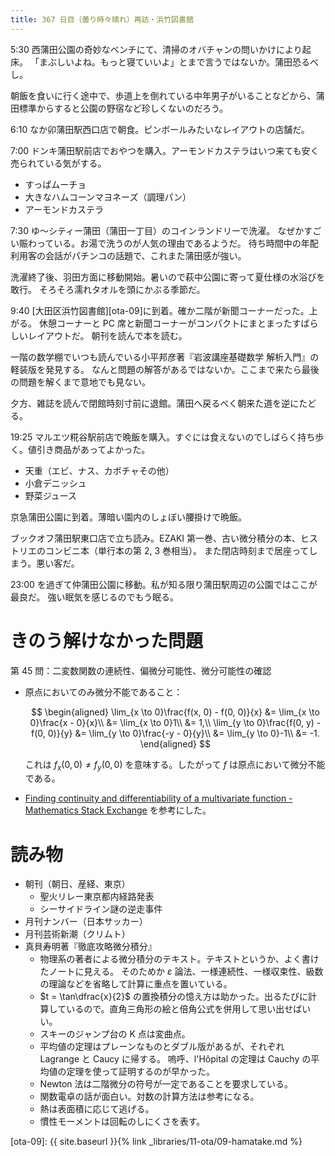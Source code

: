 ```yaml
---
title: 367 日目（曇り時々晴れ）再訪・浜竹図書館
---
```


5:30 西蒲田公園の奇妙なベンチにて、清掃のオバチャンの問いかけにより起床。
「まぶしいよね。もっと寝ていいよ」とまで言うではないか。蒲田恐るべし。

朝飯を食いに行く途中で、歩道上を倒れている中年男子がいることなどから、蒲田標準からすると公園の野宿など珍しくないのだろう。

6:10 なか卯蒲田駅西口店で朝食。ピンボールみたいなレイアウトの店舗だ。

7:00 ドンキ蒲田駅前店でおやつを購入。アーモンドカステラはいつ来ても安く売られている気がする。
* すっぱムーチョ
* 大きなハムコーンマヨネーズ（調理パン）
* アーモンドカステラ

7:30 ゆ～シティー蒲田（蒲田一丁目）のコインランドリーで洗濯。
なぜかすごい賑わっている。お湯で洗うのが人気の理由であるようだ。
待ち時間中の年配利用客の会話がパチンコの話題で、これまた蒲田感が強い。

洗濯終了後、羽田方面に移動開始。暑いので萩中公園に寄って夏仕様の水浴びを敢行。
そろそろ濡れタオルを頭にかぶる季節だ。

9:40 [大田区浜竹図書館][ota-09]に到着。確か二階が新聞コーナーだった。上がる。
休憩コーナーと PC 席と新聞コーナーがコンパクトにまとまったすばらしいレイアウトだ。
朝刊を読んで本を読む。

一階の数学棚でいつも読んでいる小平邦彦著『岩波講座基礎数学 解析入門』の軽装版を発見する。
なんと問題の解答があるではないか。ここまで来たら最後の問題を解くまで意地でも見ない。

夕方、雑誌を読んで閉館時刻寸前に退館。蒲田へ戻るべく朝来た道を逆にたどる。

19:25 マルエツ糀谷駅前店で晩飯を購入。すぐには食えないのでしばらく持ち歩く。値引き商品があってよかった。
* 天重（エビ、ナス、カボチャその他）
* 小倉デニッシュ
* 野菜ジュース

京急蒲田公園に到着。薄暗い園内のしょぼい腰掛けで晩飯。

ブックオフ蒲田駅東口店で立ち読み。EZAKI 第一巻、古い微分積分の本、ヒストリエのコンビニ本（単行本の第 2, 3 巻相当）。
また閉店時刻まで居座ってしまう。悪い客だ。

23:00 を過ぎて仲蒲田公園に移動。私が知る限り蒲田駅周辺の公園ではここが最良だ。
強い眠気を感じるのでもう眠る。

# きのう解けなかった問題

第 45 問：二変数関数の連続性、偏微分可能性、微分可能性の確認
* 原点においてのみ微分不能であること：

  $$
  \begin{aligned}
  \lim_{x \to 0}\frac{f(x, 0) - f(0, 0)}{x}
  &= \lim_{x \to 0}\frac{x - 0}{x}\\
  &= \lim_{x \to 0}1\\
  &= 1,\\
  \lim_{y \to 0}\frac{f(0, y) - f(0, 0)}{y}
  &= \lim_{y \to 0}\frac{-y - 0}{y}\\
  &= \lim_{y \to 0}-1\\
  &= -1.
  \end{aligned}
  $$

  これは $f_x(0, 0) \ne f_y(0, 0)$ を意味する。したがって $f$ は原点において微分不能である。
* [Finding continuity and differentiability of a multivariate function - Mathematics Stack Exchange](https://math.stackexchange.com/questions/940011/finding-continuity-and-differentiability-of-a-multivariate-function) を参考にした。

# 読み物

* 朝刊（朝日、産経、東京）
  * 聖火リレー東京都内経路発表
  * シーサイドライン謎の逆走事件
* 月刊ナンバー（日本サッカー）
* 月刊芸術新潮（クリムト）
* 真貝寿明著『徹底攻略微分積分』
  * 物理系の著者による微分積分のテキスト。テキストというか、よく書けたノートに見える。
    そのためか $\varepsilon$ 論法、一様連続性、一様収束性、級数の理論などを省略して計算に重点を置いている。
  * $t = \tan\dfrac{x}{2}$ の置換積分の憶え方は助かった。出るたびに計算しているので。直角三角形の絵と倍角公式を併用して思い出せばいい。
  * スキーのジャンプ台の K 点は変曲点。
  * 平均値の定理はプレーンなものとダブル版があるが、それぞれ Lagrange と Caucy に帰する。
    嗚呼、l'Hôpital の定理は Cauchy の平均値の定理を使って証明するのが早かった。
  * Newton 法は二階微分の符号が一定であることを要求している。
  * 関数電卓の話が面白い。対数の計算方法は参考になる。
  * 熱は表面積に応じて逃げる。
  * 慣性モーメントは回転のしにくさを表す。


[ota-09]: {{ site.baseurl }}{% link _libraries/11-ota/09-hamatake.md %}
